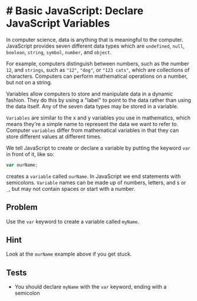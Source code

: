 # # Basic JavaScript: Declare JavaScript Variables

In computer science, data is anything that is meaningful to the computer. JavaScript provides seven different data types which are `undefined`, `null`, `boolean`, `string`, `symbol`, `number`, and `object`.

For example, computers distinguish between numbers, such as the number `12`, and `strings`, such as `"12"`, `"dog"`, or `"123 cats"`, which are collections of characters. Computers can perform mathematical operations on a number, but not on a string.

Variables allow computers to store and manipulate data in a dynamic fashion. They do this by using a "label" to point to the data rather than using the data itself. Any of the seven data types may be stored in a variable.

`Variables` are similar to the x and y variables you use in mathematics, which means they're a simple name to represent the data we want to refer to. Computer `variables` differ from mathematical variables in that they can store different values at different times.

We tell JavaScript to create or declare a variable by putting the keyword `var` in front of it, like so:

```javascript
var ourName;
```

creates a `variable` called `ourName`. In JavaScript we end statements with semicolons. `Variable` names can be made up of numbers, letters, and `$` or `_`, but may not contain spaces or start with a number.

## Problem

Use the `var` keyword to create a variable called `myName`.

## Hint

Look at the `ourName` example above if you get stuck.

## Tests

- You should declare `myName` with the `var` keyword, ending with a semicolon
